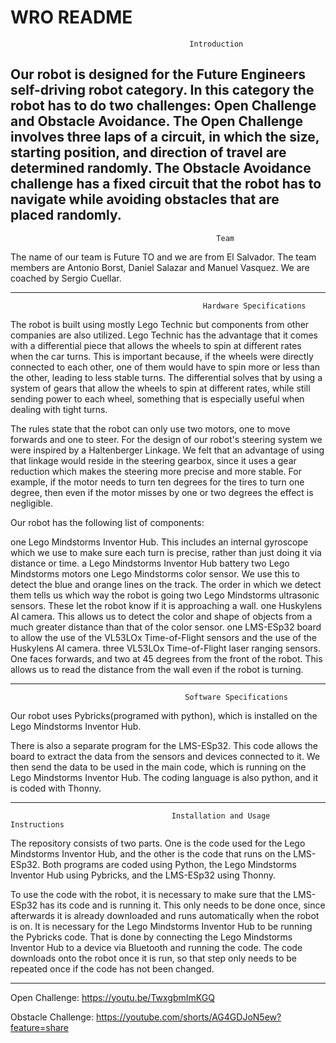 # WRO README

                                            Introduction

Our robot is designed for the Future Engineers self-driving robot category. In this category the robot has to do two challenges: Open Challenge and Obstacle Avoidance. The Open Challenge involves three laps of a circuit, in which the size, starting position, and direction of travel are determined randomly. The Obstacle Avoidance challenge has a fixed circuit that the robot has to navigate while avoiding obstacles that are placed randomly.
------------------------------------------------------------------------------------------------------------------
                                                  Team

The name of our team is Future TO and we are from El Salvador. The team members are Antonio Borst, Daniel Salazar and Manuel Vasquez. We are coached by Sergio Cuellar.

------------------------------------------------------------------------------------------------------------------
                                               Hardware Specifications            

The robot is built using mostly Lego Technic but components from other companies are also utilized. Lego Technic has the advantage that it comes with a differential piece that allows the wheels to spin at different rates when the car turns. This is important because, if the wheels were directly connected to each other, one of them would have to spin more or less than the other, leading to less stable turns. The differential solves that by using a system of gears that allow the wheels to spin at different rates, while still sending power to each wheel, something that is especially useful when dealing with tight turns.

The rules state that the robot can only use two motors, one to move forwards and one to steer. For the design of our robot's steering system we were inspired by a Haltenberger Linkage. We felt that an advantage of using that linkage would reside in the steering gearbox, since it uses a gear reduction which makes the steering more precise and more stable. For example, if the motor needs to turn ten degrees for the tires to turn one degree, then even if the motor misses by one or two degrees the effect is negligible. 

Our robot has the following list of components: 

one Lego Mindstorms Inventor Hub. This includes an internal gyroscope which we use to make sure each turn is precise, rather than just doing it via distance or time. 
a Lego Mindstorms Inventor Hub battery
two Lego Mindstorms motors
one Lego Mindstorms color sensor. We use this to detect the blue and orange lines on the track. The order in which we detect them tells us which way the robot is going
two Lego Mindstorms ultrasonic sensors. These let the robot know if it is approaching a wall.
one Huskylens AI camera. This allows us to detect the color and shape of objects from a much greater distance than that of the color sensor. 
one LMS-ESp32 board to allow the use of the VL53LOx Time-of-Flight sensors and the use of the Huskylens AI camera.
three VL53LOx Time-of-Flight laser ranging sensors. One faces forwards, and two at 45 degrees from the front of the robot. This allows us to read the distance from the wall even if the robot is turning.

------------------------------------------------------------------------------------------------------------------
                                           Software Specifications  

Our robot uses Pybricks(programed with python), which is installed on the Lego Mindstorms Inventor Hub.       

There is also a separate program for the LMS-ESp32. This code allows the board to extract the data from the sensors and devices connected to it. We then send the data to be used in the main code, which is running on the Lego Mindstorms Inventor Hub. The coding language is also python, and it is coded with Thonny.                                                   
                                                                                                                 
------------------------------------------------------------------------------------------------------------------
                                        Installation and Usage Instructions  

The repository consists of two parts. One is the code used for the Lego Mindstorms Inventor Hub, and the other is the code that runs on the LMS-ESp32. Both programs are coded using Python, the Lego Mindstorms Inventor Hub using Pybricks, and the LMS-ESp32 using Thonny. 

To use the code with the robot, it is necessary to make sure that the LMS-ESp32 has its code and is running it. This only needs to be done once, since afterwards it is already downloaded and runs automatically when the robot is on. It is necessary for the Lego Mindstorms Inventor Hub to be running the Pybricks code. That is done by connecting the Lego Mindstorms Inventor Hub to a device via Bluetooth and running the code. The code downloads onto the robot once it is run, so that step only needs to be repeated once if the code has not been changed.

------------------------------------------------------------------------------------------------------------------
Open Challenge:
https://youtu.be/TwxgbmImKGQ

Obstacle Challenge:
https://youtube.com/shorts/AG4GDJoN5ew?feature=share

